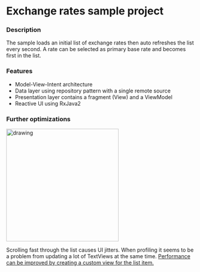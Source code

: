 # Exchange rates sample project

### Description

The sample loads an initial list of exchange rates then auto refreshes the list every second. A rate can be selected as primary base rate and becomes first in the list.

### Features

* Model-View-Intent architecture
* Data layer using repository pattern with a single remote source
* Presentation layer contains a fragment (View) and a ViewModel
* Reactive UI using RxJava2

### Further optimizations


<img src="./doc/scrolling.gif" alt="drawing" width="300"/>


Scrolling fast through the list causes UI jitters. When profiling it seems to be
a problem from updating a lot of TextViews at the same time. [Performance can be improved by
creating a custom view for the list item.](https://medium.com/@programmerr47/recyclerview-item-optimizations-cae1aed0c321)
